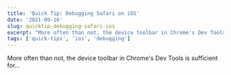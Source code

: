 ```yaml
---
title: 'Quick Tip: Debugging Safari on iOS'
date: '2021-09-16'
slug: quicktip-debugging-safari-ios
excerpt: "More often than not, the device toolbar in Chrome's Dev Tools is sufficient for..."
tags: ['quick-tips', 'ios', 'debugging']
---
```


More often than not, the device toolbar in Chrome's Dev Tools is sufficient for...